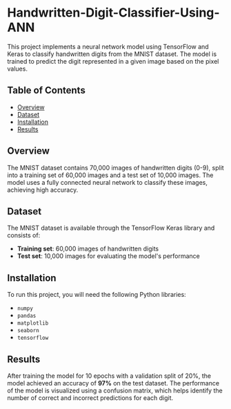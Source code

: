 # Handwritten-Digit-Classifier-Using-ANN


This project implements a neural network model using TensorFlow and Keras to classify handwritten digits from the MNIST dataset. The model is trained to predict the digit represented in a given image based on the pixel values.

## Table of Contents

- [Overview](#overview)
- [Dataset](#dataset)
- [Installation](#installation)
- [Results](#results)

## Overview

The MNIST dataset contains 70,000 images of handwritten digits (0-9), split into a training set of 60,000 images and a test set of 10,000 images. The model uses a fully connected neural network to classify these images, achieving high accuracy.

## Dataset

The MNIST dataset is available through the TensorFlow Keras library and consists of:

- **Training set**: 60,000 images of handwritten digits
- **Test set**: 10,000 images for evaluating the model's performance

## Installation

To run this project, you will need the following Python libraries:

- `numpy`
- `pandas`
- `matplotlib`
- `seaborn`
- `tensorflow`

## Results

After training the model for 10 epochs with a validation split of 20%, the model achieved an accuracy of **97%** on the test dataset. The performance of the model is visualized using a confusion matrix, which helps identify the number of correct and incorrect predictions for each digit.



